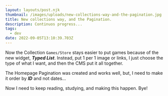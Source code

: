```yaml
---
layout: layouts/post.njk
thumbnail: /images/uploads/new-collections-way-and-the-pagination.jpg
title: New collections way, and the Pagination.
description: Continuos progress...
tags:
  - dev
date: 2022-09-05T13:10:39.703Z
---
```

Now the Collection `Games/Store` stays easier to put games because of the new widget, ***Typed List***. Instead, put 1 per 1 image or links, I just choose the type of what I want, and then the CMS put it all together.

The Homepage Pagination was created and works well, but, I need to make it order by ***ID*** and not dates...

Now I need to keep reading, studying, and making this happen. Bye!